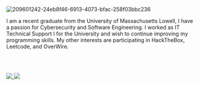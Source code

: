 ![209601242-24eb8f46-6913-4073-bfac-258f03bbc236](https://github.com/user-attachments/assets/71d4fd6d-5a41-480d-844d-53f86c6f0281)

I am a recent graduate from the University of Massachusetts Lowell, I have a passion for Cybersecurity and Software Engineering. I worked as IT Technical Support I 
for the University and wish to continue improving my programming skills. My other interests are participating in HackTheBox, Leetcode, and OverWire.

<br><br>

<a href="https://www.linkedin.com/in/khadeer-choudhry-3a09aa205/" target="_blank" rel="noreferrer noopener">
  <img src="https://img.shields.io/badge/-LinkedIn-0a66c2?style=for-the-badge&logo=linkedin&logoColor=white">
</a>

<a href="mailto:khadeerchoudhry810@gmail.com" target="_blank" rel="noreferrer noopener">
  <img src="https://img.shields.io/badge/-Gmail-cb3a2e?style=for-the-badge&logo=gmail&logoColor=white">
</a>
